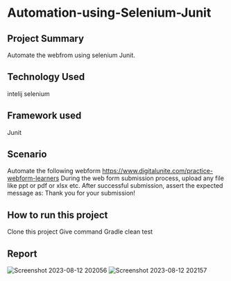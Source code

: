 # Automation-using-Selenium-Junit
## Project Summary
Automate the webfrom using selenium Junit.
## Technology Used
intelij
selenium
## Framework used
Junit
## Scenario
Automate the following webform
https://www.digitalunite.com/practice-webform-learners
During the web form submission process, upload any file like ppt or pdf or xlsx etc.
After successful submission, assert the expected message as: Thank you for your submission!
## How to run this project
Clone this project
Give command Gradle clean test
## Report

![Screenshot 2023-08-12 202056](https://github.com/MUMU-SAMIA99/Automation-using-Selenium-Junit/assets/134962568/a9eec41b-dce6-450b-941c-a5f2dfa40bc6)
![Screenshot 2023-08-12 202157](https://github.com/MUMU-SAMIA99/Automation-using-Selenium-Junit/assets/134962568/2dfaeaa1-f3da-4eed-865f-e5af37210e9e)




